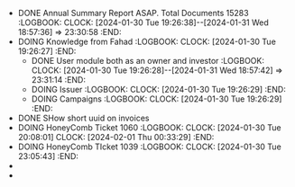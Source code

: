 - DONE Annual Summary Report ASAP. Total Documents 15283
  :LOGBOOK:
  CLOCK: [2024-01-30 Tue 19:26:38]--[2024-01-31 Wed 18:57:36] =>  23:30:58
  :END:
- DOING Knowledge from Fahad
  :LOGBOOK:
  CLOCK: [2024-01-30 Tue 19:26:27]
  :END:
	- DONE User module both as an owner and investor
	  :LOGBOOK:
	  CLOCK: [2024-01-30 Tue 19:26:28]--[2024-01-31 Wed 18:57:42] =>  23:31:14
	  :END:
	- DOING Issuer
	  :LOGBOOK:
	  CLOCK: [2024-01-30 Tue 19:26:29]
	  :END:
	- DOING Campaigns
	  :LOGBOOK:
	  CLOCK: [2024-01-30 Tue 19:26:29]
	  :END:
- DONE SHow short uuid on invoices
- DOING HoneyComb Ticket 1060
  :LOGBOOK:
  CLOCK: [2024-01-30 Tue 20:08:01]
  CLOCK: [2024-02-01 Thu 00:33:29]
  :END:
- DOING HoneyComb TIcket 1039
  :LOGBOOK:
  CLOCK: [2024-01-30 Tue 23:05:43]
  :END:
-
-